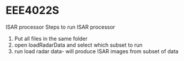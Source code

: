 # EEE4022S
ISAR processor 
Steps to run ISAR processor
1. Put all files in the same folder
2. open loadRadarData and select which subset to run
3. run load radar data- will produce ISAR images from subset of data

